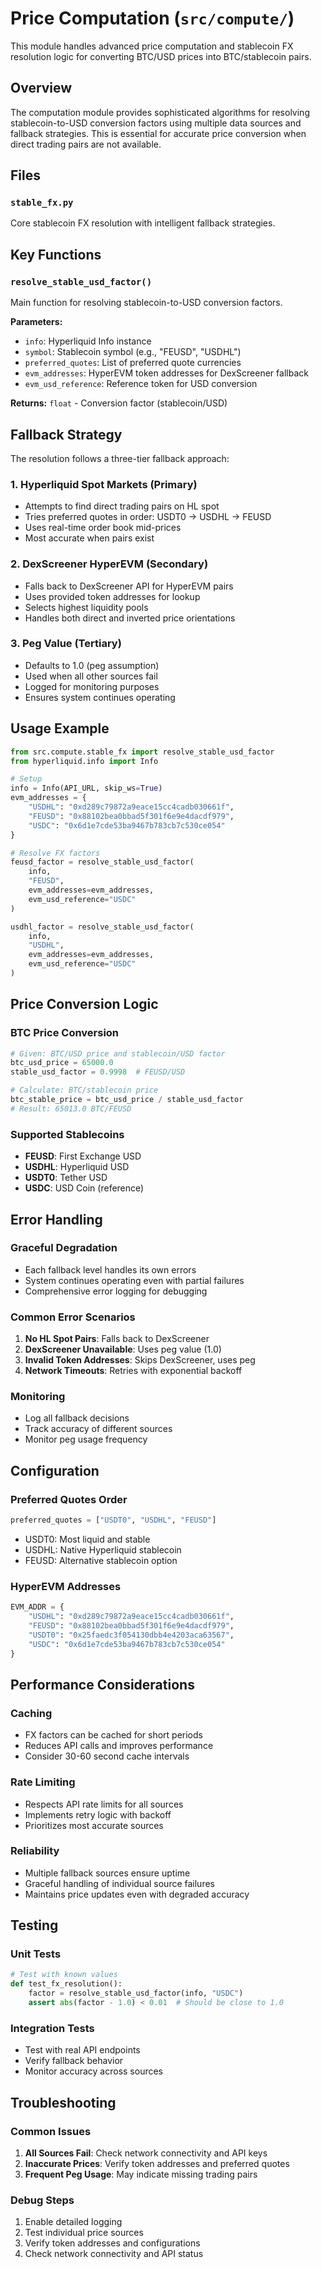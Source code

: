 # Price Computation (`src/compute/`)

This module handles advanced price computation and stablecoin FX resolution logic for converting BTC/USD prices into BTC/stablecoin pairs.

## Overview

The computation module provides sophisticated algorithms for resolving stablecoin-to-USD conversion factors using multiple data sources and fallback strategies. This is essential for accurate price conversion when direct trading pairs are not available.

## Files

### `stable_fx.py`
Core stablecoin FX resolution with intelligent fallback strategies.

## Key Functions

### `resolve_stable_usd_factor()`
Main function for resolving stablecoin-to-USD conversion factors.

**Parameters:**
- `info`: Hyperliquid Info instance
- `symbol`: Stablecoin symbol (e.g., "FEUSD", "USDHL")
- `preferred_quotes`: List of preferred quote currencies
- `evm_addresses`: HyperEVM token addresses for DexScreener fallback
- `evm_usd_reference`: Reference token for USD conversion

**Returns:** `float` - Conversion factor (stablecoin/USD)

## Fallback Strategy

The resolution follows a three-tier fallback approach:

### 1. Hyperliquid Spot Markets (Primary)
- Attempts to find direct trading pairs on HL spot
- Tries preferred quotes in order: USDT0 → USDHL → FEUSD
- Uses real-time order book mid-prices
- Most accurate when pairs exist

### 2. DexScreener HyperEVM (Secondary)
- Falls back to DexScreener API for HyperEVM pairs
- Uses provided token addresses for lookup
- Selects highest liquidity pools
- Handles both direct and inverted price orientations

### 3. Peg Value (Tertiary)
- Defaults to 1.0 (peg assumption)
- Used when all other sources fail
- Logged for monitoring purposes
- Ensures system continues operating

## Usage Example

```python
from src.compute.stable_fx import resolve_stable_usd_factor
from hyperliquid.info import Info

# Setup
info = Info(API_URL, skip_ws=True)
evm_addresses = {
    "USDHL": "0xd289c79872a9eace15cc4cadb030661f",
    "FEUSD": "0x88102bea0bbad5f301f6e9e4dacdf979",
    "USDC": "0x6d1e7cde53ba9467b783cb7c530ce054"
}

# Resolve FX factors
feusd_factor = resolve_stable_usd_factor(
    info, 
    "FEUSD", 
    evm_addresses=evm_addresses,
    evm_usd_reference="USDC"
)

usdhl_factor = resolve_stable_usd_factor(
    info, 
    "USDHL", 
    evm_addresses=evm_addresses,
    evm_usd_reference="USDC"
)
```

## Price Conversion Logic

### BTC Price Conversion
```python
# Given: BTC/USD price and stablecoin/USD factor
btc_usd_price = 65000.0
stable_usd_factor = 0.9998  # FEUSD/USD

# Calculate: BTC/stablecoin price
btc_stable_price = btc_usd_price / stable_usd_factor
# Result: 65013.0 BTC/FEUSD
```

### Supported Stablecoins
- **FEUSD**: First Exchange USD
- **USDHL**: Hyperliquid USD
- **USDT0**: Tether USD
- **USDC**: USD Coin (reference)

## Error Handling

### Graceful Degradation
- Each fallback level handles its own errors
- System continues operating even with partial failures
- Comprehensive error logging for debugging

### Common Error Scenarios
1. **No HL Spot Pairs**: Falls back to DexScreener
2. **DexScreener Unavailable**: Uses peg value (1.0)
3. **Invalid Token Addresses**: Skips DexScreener, uses peg
4. **Network Timeouts**: Retries with exponential backoff

### Monitoring
- Log all fallback decisions
- Track accuracy of different sources
- Monitor peg usage frequency

## Configuration

### Preferred Quotes Order
```python
preferred_quotes = ["USDT0", "USDHL", "FEUSD"]
```
- USDT0: Most liquid and stable
- USDHL: Native Hyperliquid stablecoin
- FEUSD: Alternative stablecoin option

### HyperEVM Addresses
```python
EVM_ADDR = {
    "USDHL": "0xd289c79872a9eace15cc4cadb030661f",
    "FEUSD": "0x88102bea0bbad5f301f6e9e4dacdf979",
    "USDT0": "0x25faedc3f054130dbb4e4203aca63567",
    "USDC": "0x6d1e7cde53ba9467b783cb7c530ce054"
}
```

## Performance Considerations

### Caching
- FX factors can be cached for short periods
- Reduces API calls and improves performance
- Consider 30-60 second cache intervals

### Rate Limiting
- Respects API rate limits for all sources
- Implements retry logic with backoff
- Prioritizes most accurate sources

### Reliability
- Multiple fallback sources ensure uptime
- Graceful handling of individual source failures
- Maintains price updates even with degraded accuracy

## Testing

### Unit Tests
```python
# Test with known values
def test_fx_resolution():
    factor = resolve_stable_usd_factor(info, "USDC")
    assert abs(factor - 1.0) < 0.01  # Should be close to 1.0
```

### Integration Tests
- Test with real API endpoints
- Verify fallback behavior
- Monitor accuracy across sources

## Troubleshooting

### Common Issues
1. **All Sources Fail**: Check network connectivity and API keys
2. **Inaccurate Prices**: Verify token addresses and preferred quotes
3. **Frequent Peg Usage**: May indicate missing trading pairs

### Debug Steps
1. Enable detailed logging
2. Test individual price sources
3. Verify token addresses and configurations
4. Check network connectivity and API status
